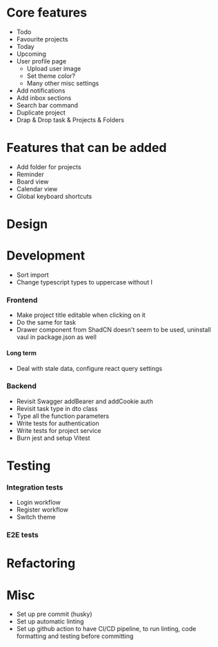 # Core features

-   Todo
-   Favourite projects
-   Today
-   Upcoming
-   User profile page
    -   Upload user image
    -   Set theme color?
    -   Many other misc settings
-   Add notifications
-   Add inbox sections
-   Search bar command
-   Duplicate project
-   Drap & Drop task & Projects & Folders

# Features that can be added

-   Add folder for projects
-   Reminder
-   Board view
-   Calendar view
-   Global keyboard shortcuts

# Design

# Development

-   Sort import
-   Change typescript types to uppercase without I

### Frontend

-   Make project title editable when clicking on it
-   Do the same for task
-   Drawer component from ShadCN doesn't seem to be used, uninstall vaul in package.json as well

#### Long term

-   Deal with stale data, configure react query settings

### Backend

-   Revisit Swagger addBearer and addCookie auth
-   Revisit task type in dto class
-   Type all the function parameters
-   Write tests for authentication
-   Write tests for project service
-   Burn jest and setup Vitest

# Testing

### Integration tests

-   Login workflow
-   Register workflow
-   Switch theme

### E2E tests

# Refactoring

# Misc

-   Set up pre commit (husky)
-   Set up automatic linting
-   Set up github action to have CI/CD pipeline, to run linting, code formatting and testing before committing
